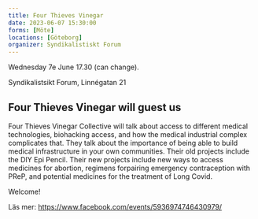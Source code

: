 ```yaml
---
title: Four Thieves Vinegar
date: 2023-06-07 15:30:00
forms: [Möte]
locations: [Göteborg]
organizer: Syndikalistiskt Forum
---
```

Wednesday 7e June 17.30 (can change).

Syndikalistsikt Forum, Linnégatan 21

## Four Thieves Vinegar will guest us

Four Thieves Vinegar Collective will talk about access to different medical technologies, biohacking access, and how the medical industrial complex complicates that. They talk about the importance of being able to build medical infrastructure in your own communities. Their old projects include the DIY Epi Pencil. Their new projects include new ways to access medicines for abortion, regimens forpairing emergency contraception with PReP, and potential medicines for the treatment of Long Covid.

Welcome!

Läs mer: https://www.facebook.com/events/5936974746430979/

